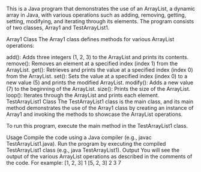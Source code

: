 This is a Java program that demonstrates the use of an ArrayList, a dynamic array in Java, with various operations such as adding, removing, getting, setting, modifying, and iterating through its elements. The program consists of two classes, Array1 and TestArrayList1.

Array1 Class
The Array1 class defines methods for various ArrayList operations:

add(): Adds three integers (1, 2, 3) to the ArrayList and prints its contents.
remove(): Removes an element at a specified index (index 1) from the ArrayList.
get(): Retrieves and prints the value at a specified index (index 0) from the ArrayList.
set(): Sets the value at a specified index (index 0) to a new value (5) and prints the modified ArrayList.
modify(): Adds a new value (7) to the beginning of the ArrayList.
size(): Prints the size of the ArrayList.
loop(): Iterates through the ArrayList and prints each element.
TestArrayList1 Class
The TestArrayList1 class is the main class, and its main method demonstrates the use of the Array1 class by creating an instance of Array1 and invoking the methods to showcase the ArrayList operations.

To run this program, execute the main method in the TestArrayList1 class.

Usage
Compile the code using a Java compiler (e.g., javac TestArrayList1.java).
Run the program by executing the compiled TestArrayList1 class (e.g., java TestArrayList1).
Output
You will see the output of the various ArrayList operations as described in the comments of the code. For example:
[1, 2, 3]
1
[5, 2, 3]
2
3
7

